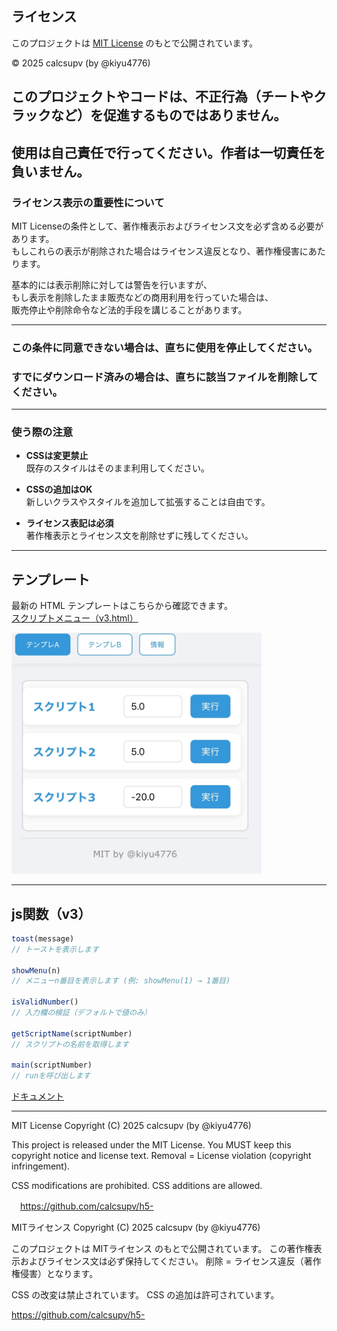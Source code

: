 ## ライセンス

このプロジェクトは [MIT License](./LICENSE) のもとで公開されています。  

© 2025 calcsupv (by @kiyu4776)

## このプロジェクトやコードは、不正行為（チートやクラックなど）を促進するものではありません。
使用は自己責任で行ってください。作者は一切責任を負いません。
---

### ライセンス表示の重要性について

MIT Licenseの条件として、著作権表示およびライセンス文を必ず含める必要があります。  
もしこれらの表示が削除された場合はライセンス違反となり、著作権侵害にあたります。  

基本的には表示削除に対しては警告を行いますが、  
もし表示を削除したまま販売などの商用利用を行っていた場合は、  
販売停止や削除命令など法的手段を講じることがあります。  

---

### この条件に同意できない場合は、直ちに使用を停止してください。  
### すでにダウンロード済みの場合は、直ちに該当ファイルを削除してください。


---

### 使う際の注意

- **CSSは変更禁止**  
  既存のスタイルはそのまま利用してください。  

- **CSSの追加はOK**  
  新しいクラスやスタイルを追加して拡張することは自由です。  

- **ライセンス表記は必須**  
  著作権表示とライセンス文を削除せずに残してください。  

---

## テンプレート

最新の HTML テンプレートはこちらから確認できます。  
[スクリプトメニュー（v3.html）](https://github.com/calcsupv/h5-/blob/main/template/v3/v3.html)

<img src="https://raw.githubusercontent.com/calcsupv/h5-/main/preview/IMG_9295.webp" width="400" alt="プレビュー画像" />

---

## js関数（v3）

```js
toast(message)
// トーストを表示します

showMenu(n)
// メニューn番目を表示します (例: showMenu(1) → 1番目)

isValidNumber()
// 入力欄の検証（デフォルトで値のみ）

getScriptName(scriptNumber)
// スクリプトの名前を取得します

main(scriptNumber)
// runを呼び出します
```
[ドキュメント](https://github.com/calcsupv/h5-/blob/main/tool/H5GG%20JavaScript%20Engine/h5gg-js-doc-jpjs)

---

  MIT License
  Copyright (C) 2025 calcsupv (by @kiyu4776)

  This project is released under the MIT License.
  You MUST keep this copyright notice and license text.
  Removal = License violation (copyright infringement).

  CSS modifications are prohibited.
  CSS additions are allowed.

　https://github.com/calcsupv/h5-


   MITライセンス
  Copyright (C) 2025 calcsupv (by @kiyu4776)

  このプロジェクトは MITライセンス のもとで公開されています。
  この著作権表示およびライセンス文は必ず保持してください。
  削除 = ライセンス違反（著作権侵害）となります。

  CSS の改変は禁止されています。
  CSS の追加は許可されています。

  https://github.com/calcsupv/h5-


